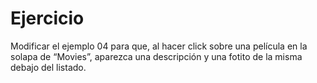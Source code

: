 # Ejercicio

Modificar el ejemplo 04 para que, al hacer click sobre una película en la solapa de “Movies”, aparezca una descripción y una fotito de la misma debajo del listado.
